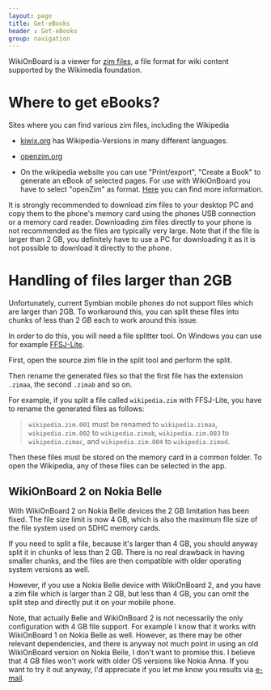 ```yaml
---
layout: page
title: Get-eBooks
header : Get-eBooks
group: navigation
---
```


WikiOnBoard is a viewer for [zim files](http://openzim.org), a file format for wiki content supported by the Wikimedia 
foundation. 

# Where to get eBooks?

Sites where you can find various zim files, including the Wikipedia

* [kiwix.org](http://kiwix.org) has Wikipedia-Versions in many different languages. 

* [openzim.org](http://openzim.org/ZIM_File_Archive)

* On the wikipedia website you can use "Print/export", "Create a Book" to generate an eBook of selected pages. For use with WikiOnBoard you have to select "openZim" as format.  [Here](http://en.wikipedia.org/wiki/Help:Books) you can find more information.

It is strongly recommended to download zim files to your desktop PC and copy them to the phone's memory card using the phones USB connection or a memory card reader.
Downloading zim files directly to your phone is not recommended as the files are typically very large. Note that if the file is larger than 2 GB, you definitely have to use a PC for downloading it
as it is not possible to download it directly to the phone. 

# Handling of files larger than 2GB 

Unfortunately, current Symbian mobile phones do not support files which are larger than 2GB. To workaround this, you can split these files into chunks of less than 2 GB each to
work around this issue. 

In order to do this, you will need a file splitter tool. On Windows you can use for example [FFSJ-Lite](http://www.jaist.ac.jp/~hoangle/filesj/).

First, open the source zim file in the split tool and perform the split. 

Then rename the generated files so that the first file has the extension `.zimaa`, the second `.zimab` and so on.

For example, if you split a file called `wikipedia.zim` with FFSJ-Lite, you have to rename the generated files as follows: 

> `wikipedia.zim.001` must be renamed to `wikipedia.zimaa`, `wikipedia.zim.002` to `wikipedia.zimab`, `wikipedia.zim.003` to `wikipedia.zimac`, and `wikipedia.zim.004` to `wikipedia.zimad`.

Then these files must be stored on the memory card in a common folder. To open the Wikipedia, any of these files can be selected in the app. 

## WikiOnBoard 2 on Nokia Belle

With WikiOnBoard 2 on Nokia Belle devices the 2 GB limitation has been fixed. The file size limit is now 4 GB, which is also the maximum
file size of the file system used on SDHC memory cards. 

If you need to split a file, because it's larger than 4 GB, you should anyway split it in chunks of less than 2 GB. There is no real drawback in having 
smaller chunks, and the files are then compatible with older operating system versions as well. 

However, if you use a Nokia Belle device with WikiOnBoard 2, and you have a zim file which is larger than 2 GB, but less than 4 GB, you can omit
the split step and directly put it on your mobile phone.

Note, that actually Belle and WikiOnBoard 2 is not necessarily the only configuration with 4 GB file support. For example I know that it works with WikiOnBoard 1 on
Nokia Belle as well. However, as there may be other relevant dependencies, and there is anyway not much point in using an old WikiOnBoard version on Nokia Belle,
I don't want to promise this. I believe that 4 GB files won't work with older OS versions like Nokia Anna. If you want to try it out anyway, I'd appreciate if you let me know
you results via [e-mail](mailto://cip@gmx.at).

